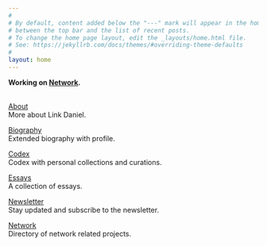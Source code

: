 ```yaml
---
#
# By default, content added below the "---" mark will appear in the home page
# between the top bar and the list of recent posts.
# To change the home page layout, edit the _layouts/home.html file.
# See: https://jekyllrb.com/docs/themes/#overriding-theme-defaults
#
layout: home
---
```



<b>Working on [Network](https://network.fund).</b>
<br>
<br>

[About](https://linkdaniel.pages.dev/about)
<br>
More about Link Daniel.

[Biography](https://linkdaniel.pages.dev/bio)
<br>
Extended biography with profile.

[Codex](/codex)
<br>
Codex with personal collections and curations.

[Essays](/essays)
<br>
A collection of essays.

[Newsletter](https://linkdaniel.substack.com)
<br>
Stay updated and subscribe to the newsletter.

[Network](https://network.com.de)
<br>
Directory of network related projects.




